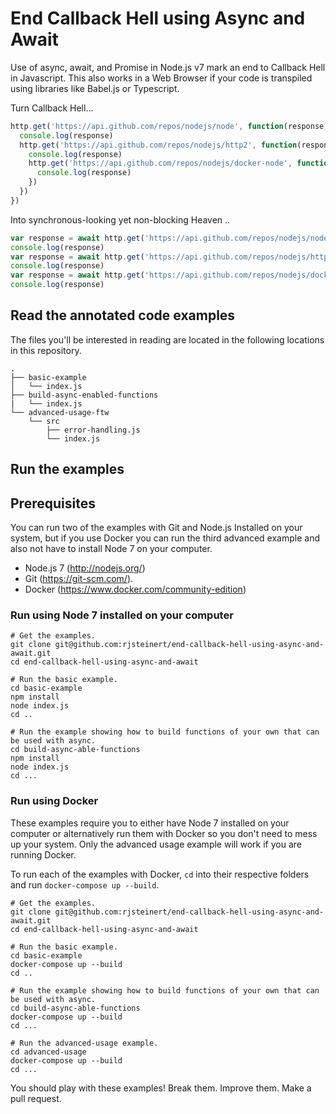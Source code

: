 # End Callback Hell using Async and Await 
Use of async, await, and Promise in Node.js v7 mark an end to Callback Hell in Javascript. This also works in a Web Browser if your code is transpiled using libraries like Babel.js or Typescript.

Turn Callback Hell...
```javascript
http.get('https://api.github.com/repos/nodejs/node', function(response) {
  console.log(response)
  http.get('https://api.github.com/repos/nodejs/http2', function(response) {
    console.log(response)
    http.get('https://api.github.com/repos/nodejs/docker-node', function(response) {
      console.log(response)
    })
  })
})
```

Into synchronous-looking yet non-blocking Heaven .. 
```javascript
var response = await http.get('https://api.github.com/repos/nodejs/node')
console.log(response)
var response = await http.get('https://api.github.com/repos/nodejs/http2')
console.log(response)
var response = await http.get('https://api.github.com/repos/nodejs/docker-node')
console.log(response)
```


## Read the annotated code examples
The files you'll be interested in reading are located in the following locations in this repository.
```
.
├── basic-example
│   └── index.js
├── build-async-enabled-functions
|   └── index.js
└── advanced-usage-ftw
    └── src
        ├── error-handling.js
        └── index.js
```

## Run the examples 

## Prerequisites
You can run two of the examples with Git and Node.js Installed on your system, but if you use Docker you can run the third advanced example and also not have to install Node 7 on your computer.
- Node.js 7 (http://nodejs.org/)
- Git  (https://git-scm.com/).
- Docker (https://www.docker.com/community-edition)

### Run using Node 7 installed on your computer
```
# Get the examples.
git clone git@github.com:rjsteinert/end-callback-hell-using-async-and-await.git
cd end-callback-hell-using-async-and-await

# Run the basic example.
cd basic-example
npm install
node index.js
cd ..

# Run the example showing how to build functions of your own that can be used with async.
cd build-async-able-functions 
npm install
node index.js
cd ...
```

### Run using Docker
These examples require you to either have Node 7 installed on your computer or alternatively run them with Docker so you don't need to mess up your system. Only the advanced usage example will work if you are running Docker.

To run each of the examples with Docker, `cd` into their respective folders and run `docker-compose up --build`.
```
# Get the examples.
git clone git@github.com:rjsteinert/end-callback-hell-using-async-and-await.git
cd end-callback-hell-using-async-and-await

# Run the basic example.
cd basic-example
docker-compose up --build
cd ..

# Run the example showing how to build functions of your own that can be used with async.
cd build-async-able-functions 
docker-compose up --build
cd ...

# Run the advanced-usage example.
cd advanced-usage
docker-compose up --build
cd ...
```

You should play with these examples! Break them. Improve them. Make a pull request.
